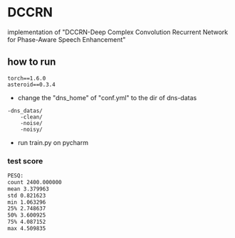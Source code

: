 # DCCRN
implementation of "DCCRN-Deep Complex Convolution Recurrent Network for Phase-Aware Speech Enhancement"
## how to run
```text
torch==1.6.0
asteroid==0.3.4
```
* change the "dns_home" of "conf.yml" to the dir of dns-datas
```text
-dns_datas/
    -clean/
    -noise/
    -noisy/
```
* run train.py on pycharm

### test score
```txt
PESQ:
count 2400.000000
mean 3.379963
std 0.821623
min 1.063296
25% 2.748637
50% 3.600925
75% 4.087152
max 4.509835
```

